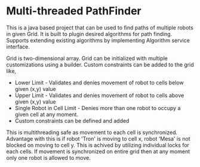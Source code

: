 # Multi-threaded PathFinder

This is a java based project that can be used to find paths of multiple robots in given Grid. It is built to plugin desired algorithms for path finding. Supports extending existing algorithms by implementing Algorithm service interface.

Grid is two-dimensional array. Grid can be initialized with multiple customizations using a builder. Custom constraints can be added to the grid like,
* Lower Limit - Validates and denies movement of robot to cells below given (x,y) value
* Upper Limit - Validates and denies movement of robot to cells above given (x,y) value
* Single Robot in Cell Limit - Denies more than one robot to occupy a given cell at any moment.
* Custom constraints can be defined and added

This is multithreading safe as movement to each cell is synchronized. Advantage with this is if robot 'Tron' is moving to cell x, robot 'Mesa' is not blocked on moving to cell y. This is achived by utilizing individual locks for each cells. If movement is synchronized on entire grid then at any moment only one robot is allowed to move.  
